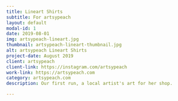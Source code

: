 ```yaml
---
title: Lineart Shirts
subtitle: For artsypeach
layout: default
modal-id: 1
date: 2019-08-01
img: artsypeach-lineart.jpg
thumbnail: artsypeach-lineart-thumbnail.jpg
alt: artsypeach Lineart Shirts
project-date: August 2019
client: artsypeach
client-link: https://instagram.com/artsypeach
work-link: https://artsypeach.com
category: artsypeach.com
description: Our first run, a local artist's art for her shop.

---
```

